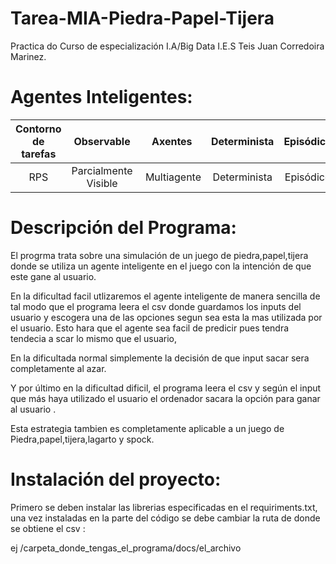 # Tarea-MIA-Piedra-Papel-Tijera
Practica do Curso de especialización I.A/Big Data I.E.S Teis 
Juan Corredoira Marinez.

# Agentes Inteligentes:

Contorno de tarefas | Observable| Axentes | Determinista | Episódico | Estático | Discreto | Coñecido
:---: | :---: | :---: | :---: | :---: | :---: | :---: | :---: |
 RPS | Parcialmente Visible | Multiagente | Determinista | Episódico | Estático |  Discreto |  - |



# Descripción del Programa:

El progrma trata sobre una simulación de un juego de piedra,papel,tijera donde se utiliza un agente inteligente en el juego con la intención de que este gane al usuario.

En la dificultad facil utlizaremos el agente inteligente de manera sencilla de tal modo que el programa leera el csv donde guardamos los inputs del usuario y escogera una de las opciones segun sea esta la mas utilizada por el usuario. Esto hara que el agente sea facil de predicir pues tendra tendecia a scar lo mismo que el usuario,

En la dificultada normal simplemente la decisión de que input sacar sera completamente al azar.

Y por último en la dificultad dificil, el programa leera el csv y según el input que más haya utilizado el usuario el ordenador sacara la opción para ganar al usuario .

Esta estrategia tambien es completamente aplicable a un juego de Piedra,papel,tijera,lagarto y spock.

# Instalación del proyecto:

Primero se deben instalar las librerias especificadas en el requiriments.txt, una vez instaladas en la parte del código se debe cambiar la ruta de donde se obtiene el csv :

ej /carpeta_donde_tengas_el_programa/docs/el_archivo 
